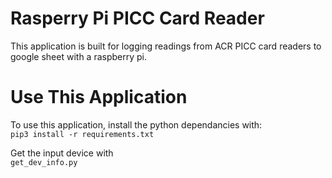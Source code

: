 # Rasperry Pi PICC Card Reader
This application is built for logging readings from ACR PICC card readers to google sheet with a raspberry pi.  
  
  
# Use This Application
To use this application, install the python dependancies with:  
`pip3 install -r requirements.txt`  
  
Get the input device with  
`get_dev_info.py`  
